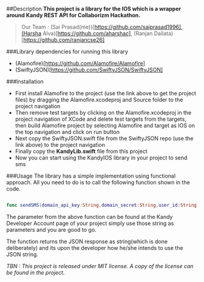 ##Description
**This project is a library for the IOS which is a wrapper around Kandy REST API for Collaborizm Hackathon.**


>Our Team : (Sai Prasad\(me\))[https://github.com/saiprasad1996],(Harsha Alva)[https://github.com/aharshac], (Ranjan Dailata)[https://github.com/ranjancse26]

###Library dependencies for running this library
- (Alamofire)[https://github.com/Alamofire/Alamofire]
- (SwiftyJSON)[https://github.com/SwiftyJSON/SwiftyJSON]

###Installation
* First install Alamofire to the project (use the link above to get the project files) by dragging the Alamofire.xcodeproj and Source folder to the project navigation
* Then remove test targets by clicking on the Alamofire.xcodeproj in the project navigation of XCode and delete test targets from the targets, then build Alamofire project by selecting Alamofire and target as IOS on the top navigation and click on run button  
* Next copy the SwiftyJSON.swift file from the SwiftyJSON repo (use the link above) to the project navigation
* Finally copy the **KandyLib.swift** file from this project
* Now you can start using the KandyIOS library in your project to send sms

###Usage
The library has a simple implementation using functional approach. All you need to do is to call the following function shown in the code.

```swift

func sendSMS(domain_api_key:String,domain_secret:String,user_id:String,source:String,destination:String,message:String) -> String {...}

```

The parameter from the above function can be found at the Kandy Developer Account page of your project simply use those string as parameters and you are good to go.

The function returns the JSON response as string(which is done deliberately) and its upon the developer how he/she intends to use the JSON string.

*TBN : This project is released under MIT license. A copy of the license can be found in the project.*
